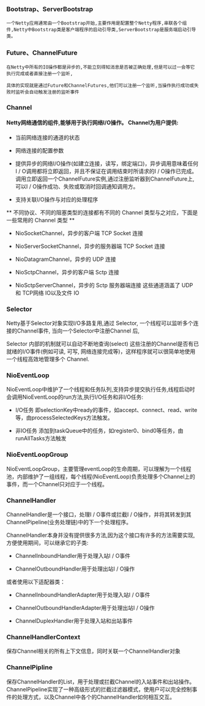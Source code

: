 ### Bootstrap、ServerBootstrap

```
一个Netty应用通常由一个Bootstrap开始,主要作用是配置整个Netty程序,串联各个组件,Netty中Bootstrap类是客户端程序的启动引导类,ServerBootstrap是服务端启动引导类。

```

### Future、ChannelFuture

```
在Netty中所有的IO操作都是异步的,不能立刻得知消息是否被正确处理,但是可以过一会等它执行完成或者直接注册一个监听,

具体的实现就是通过Future和ChannelFutures,他们可以注册一个监听,当操作执行成功或失败时监听会自动触发注册的监听事件

```

### Channel

#### Netty网络通信的组件,能够用于执行网络I/O操作。 Channel为用户提供:

- 当前网络连接的通道的状态

- 网络连接的配置参数

- 提供异步的网络I/O操作(如建立连接，读写，绑定端口)，异步调用意味着任何I / O调用都将立即返回，并且不保证在调用结束时所请求的I /
  O操作已完成。调用立即返回一个ChannelFuture实例,通过注册监听器到ChannelFuture上,可以I / O操作成功、失败或取消时回调通知调用方。

- 支持关联I/O操作与对应的处理程序

** 不同协议、不同的阻塞类型的连接都有不同的 Channel 类型与之对应，下面是一些常用的 Channel 类型 **

- NioSocketChannel，异步的客户端 TCP Socket 连接

- NioServerSocketChannel，异步的服务器端 TCP Socket 连接

- NioDatagramChannel，异步的 UDP 连接

- NioSctpChannel，异步的客户端 Sctp 连接

- NioSctpServerChannel，异步的 Sctp 服务器端连接 这些通道涵盖了 UDP 和 TCP网络 IO以及文件 IO

### Selector

Netty基于Selector对象实现I/O多路复用,通过 Selector, 一个线程可以监听多个连接的Channel事件, 当向一个Selector中注册Channel 后,

Selector 内部的机制就可以自动不断地查询(select) 这些注册的Channel是否有已就绪的I/O事件(例如可读, 可写, 网络连接完成等)，这样程序就可以很简单地使用一个线程高效地管理多个 Channel.

### NioEventLoop

NioEventLoop中维护了一个线程和任务队列,支持异步提交执行任务,线程启动时会调用NioEventLoop的run方法,执行I/O任务和非I/O任务:

- I/O任务 即selectionKey中ready的事件，如accept、connect、read、write等，由processSelectedKeys方法触发。

- 非IO任务 添加到taskQueue中的任务，如register0、bind0等任务，由runAllTasks方法触发

### NioEventLoopGroup

NioEventLoopGroup，主要管理eventLoop的生命周期，可以理解为一个线程池，内部维护了一组线程，每个线程(NioEventLoop)负责处理多个Channel上的事件，而一个Channel只对应于一个线程。

### ChannelHandler

ChannelHandler是一个接口，处理I / O事件或拦截I / O操作，并将其转发到其ChannelPipeline(业务处理链)中的下一个处理程序。

ChannelHandler本身并没有提供很多方法,因为这个接口有许多的方法需要实现,方便使用期间，可以继承它的子类:

- ChannelInboundHandler用于处理入站I / O事件

- ChannelOutboundHandler用于处理出站I / O操作

或者使用以下适配器类：

- ChannelInboundHandlerAdapter用于处理入站I / O事件

- ChannelOutboundHandlerAdapter用于处理出站I / O操作

- ChannelDuplexHandler用于处理入站和出站事件

### ChannelHandlerContext

保存Channel相关的所有上下文信息，同时关联一个ChannelHandler对象

### ChannelPipline

保存ChannelHandler的List，用于处理或拦截Channel的入站事件和出站操作。
ChannelPipeline实现了一种高级形式的拦截过滤器模式，使用户可以完全控制事件的处理方式，以及Channel中各个的ChannelHandler如何相互交互。
